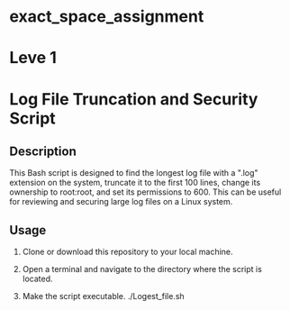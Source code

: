 # exact_space_assignment

# Leve 1
# Log File Truncation and Security Script

## Description

This Bash script is designed to find the longest log file with a ".log" extension on the system, truncate it to the first 100 lines, change its ownership to root:root, and set its permissions to 600. This can be useful for reviewing and securing large log files on a Linux system.

## Usage

1. Clone or download this repository to your local machine.

2. Open a terminal and navigate to the directory where the script is located.

3. Make the script executable.
     ./Logest_file.sh







